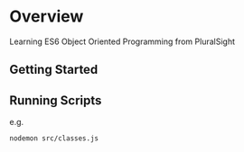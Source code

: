 # Overview

Learning ES6 Object Oriented Programming from PluralSight

## Getting Started


## Running Scripts

e.g.

`nodemon src/classes.js`
